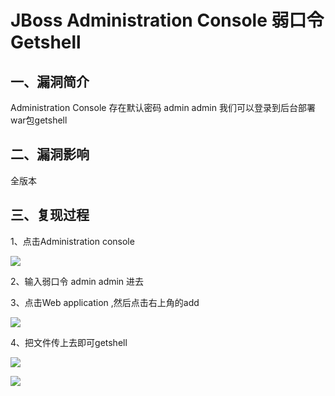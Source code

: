 JBoss Administration Console 弱口令 Getshell
============================================

一、漏洞简介
------------

Administration Console 存在默认密码 admin admin
我们可以登录到后台部署war包getshell

二、漏洞影响
------------

全版本

三、复现过程
------------

1、点击Administration console

![](/Users/aresx/Documents/VulWiki/.resource/JBossAdministrationConsole弱口令Getshell/media/rId24.png)

2、输入弱口令 admin admin 进去

3、点击Web application ,然后点击右上角的add

![](/Users/aresx/Documents/VulWiki/.resource/JBossAdministrationConsole弱口令Getshell/media/rId25.png)

4、把文件传上去即可getshell

![](/Users/aresx/Documents/VulWiki/.resource/JBossAdministrationConsole弱口令Getshell/media/rId26.png)

![](/Users/aresx/Documents/VulWiki/.resource/JBossAdministrationConsole弱口令Getshell/media/rId27.png)
